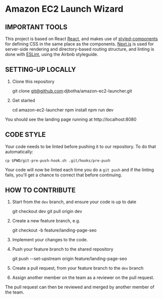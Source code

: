 # Amazon EC2 Launch Wizard

## IMPORTANT TOOLS

This project is based on React [React](https://reactjs.org), and makes use of [styled-components](https://styled-components.com/docs/api) for defining CSS in the same place as the components. [Next.js](https://nextjs.org/docs) is used for server-side rendering and directory-based routing structure, and linting is done with [ESLint](https://eslint.org/), using the Airbnb styleguide.

## SETTING-UP LOCALLY

1.  Clone this repository

    git clone git@github.com:djbotha/amazon-ec2-launcher.git

2.  Get started

    cd amazon-ec2-launcher
    npm install
    npm run dev

You should see the landing page running at http://localhost:8080

## CODE STYLE

Your code needs to be linted before pushing it to our repository. To do that
automatically:

    cp $PWD/git-pre-push-hook.sh .git/hooks/pre-push

Your code will now be linted each time you do a `git push` and if the linting fails,
you'll get a chance to correct that before continuing.

## HOW TO CONTRIBUTE

1.  Start from the `dev` branch, and ensure your code is up to date

    git checkout dev
    git pull origin dev

2.  Create a new feature branch, e.g.

    git checkout -b feature/landing-page-seo

3.  Implement your changes to the code.

4.  Push your feature branch to the shared repository

    git push --set-upstream origin feature/landing-page-seo

5.  Create a pull request, from your feature branch to the `dev` branch

6.  Assign another member on the team as a reviewer on the pull request.

The pull request can then be reviewed and merged by another member of the team.
